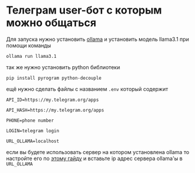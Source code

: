 # Телеграм user-бот с которым можно общаться
Для запуска нужно установить [ollama](https://ollama.com/) и установить модель llama3.1 при помощи команды 
```
ollama run llama3.1
```
так же нужно установить python библиотеки
```
pip install pyrogram python-decouple
```
ещё нужно сделать файлы с названием `.env` который содержит
```
API_ID=https://my.telegram.org/apps

API_HASH=https://my.telegram.org/apps

PHONE=phone number

LOGIN=telegram login

URL_OLLAMA=localhost
```
если вы будете использовать сервер на котором установлена ollama то настройте его по [этому гайду](https://github.com/ollama/ollama/blob/main/docs/faq.md) и вставьте ip адрес сервера ollama'ы в `URL_OLLAMA`
